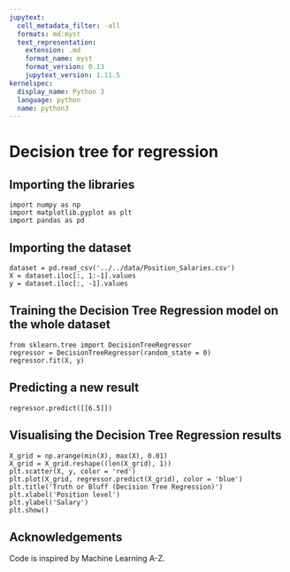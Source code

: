 ```yaml
---
jupytext:
  cell_metadata_filter: -all
  formats: md:myst
  text_representation:
    extension: .md
    format_name: myst
    format_version: 0.13
    jupytext_version: 1.11.5
kernelspec:
  display_name: Python 3
  language: python
  name: python3
---
```


# Decision tree for regression

## Importing the libraries

```{code-cell}
import numpy as np
import matplotlib.pyplot as plt
import pandas as pd
```

## Importing the dataset


```{code-cell}
dataset = pd.read_csv('../../data/Position_Salaries.csv')
X = dataset.iloc[:, 1:-1].values
y = dataset.iloc[:, -1].values
```

## Training the Decision Tree Regression model on the whole dataset

```{code-cell}
from sklearn.tree import DecisionTreeRegressor
regressor = DecisionTreeRegressor(random_state = 0)
regressor.fit(X, y)
```

## Predicting a new result

```{code-cell}
regressor.predict([[6.5]])
```

## Visualising the Decision Tree Regression results 

```{code-cell}
X_grid = np.arange(min(X), max(X), 0.01)
X_grid = X_grid.reshape((len(X_grid), 1))
plt.scatter(X, y, color = 'red')
plt.plot(X_grid, regressor.predict(X_grid), color = 'blue')
plt.title('Truth or Bluff (Decision Tree Regression)')
plt.xlabel('Position level')
plt.ylabel('Salary')
plt.show()
```

## Acknowledgements

Code is inspired by Machine Learning A-Z.

